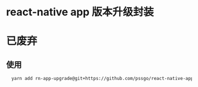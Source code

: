 # react-native app 版本升级封装

# 已废弃

## 使用
```bash
  yarn add rn-app-upgrade@git+https://github.com/pssgo/react-native-app-upgrade.git

```
